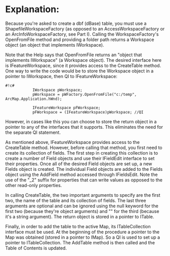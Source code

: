 # Explanation: #

Because you're asked to create a dbf (dBase) table, you must use a ShapefileWorkspaceFactory (as opposed to an AccessWorkspaceFactory or an ArcInfoWorkspaceFactory, see Part I). Calling the WorkspaceFactory's  OpenFromFile method and providing a folder path returns a Workspace object (an object that implements IWorkspace).

Note that the Help says that OpenFromFile returns an "object that implements IWorkspace" (a Workspace object). The desired interface here is IFeatureWorkspace, since it provides access to the CreateTable method. One way to write the code would be to store the Workspace object in a pointer to IWorkspace, then QI to IFeatureWorkspace:

```
#!c#
            IWorkspace pWorkspace;
            pWorkspace = pWFactory.OpenFromFile("c:/temp", ArcMap.Application.hWnd);

            IFeatureWorkspace pFWorkspace;
            pFWorkspace = (IFeatureWorkspace)pWorkspace; //QI
```

However, in cases like this you can choose to store the return object in a pointer to any of the interfaces that it supports. This eliminates the need for the separate QI statement.

As mentioned above, IFeatureWorkspace provides access to the CreateTable method. However, before calling that method, you first need to create its collection of fields. The first step in creating this collection is to create a number of Field objects and use their IFieldEdit interface to set their properties. Once all of the desired Field objects are set up, a new Fields object is created. The individual Field objects are added to the Fields object using the AddField method accessed through IFieldsEdit. Note the use of the "_2" suffix for properties that can write values as opposed to the other read-only properties.

In calling CreateTable, the two important arguments to specify are the first two, the name of the table and its collection of fields. The last three arguments are optional and can be ignored using the null keyword for the first two (because they're object arguments) and "" for the third (because it's a string argument). The return object is stored in a pointer to ITable.

Finally, in order to add the table to the active Map, its ITableCollection interface must be used. At the beginning of the procedure a pointer to the Map was obtained (stored in a pointer to IMap). So a QI is used to set up a pointer to ITableCollection. The AddTable method is then called and the Table of Contents is updated.
